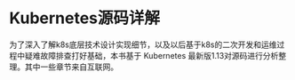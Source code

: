 # Kubernetes源码详解

为了深入了解k8s底层技术设计实现细节，以及以后基于k8s的二次开发和运维过程中疑难故障排查打好基础，本书基于 Kubernetes 最新版1.13对源码进行分析整理。其中一些章节来自互联网。



